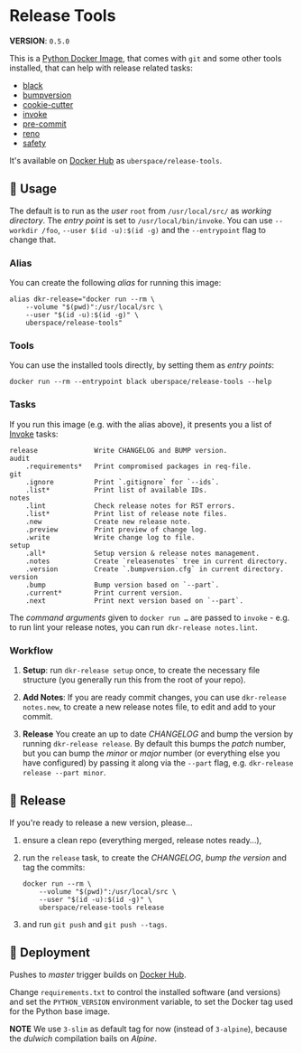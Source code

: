 # Release Tools

**VERSION**: `0.5.0`

This is a [Python Docker Image][], that comes with `git` and some other tools
installed, that can help with release related tasks:

-   [black]
-   [bumpversion]
-   [cookie-cutter]
-   [invoke]
-   [pre-commit]
-   [reno]
-   [safety]

It's available on [Docker Hub][] as `uberspace/release-tools`.

## 🚸 Usage

The default is to run as the _user_ `root` from `/usr/local/src/` as _working
directory_. The _entry point_ is set to `/usr/local/bin/invoke`. You can use
`--workdir /foo`, `--user $(id -u):$(id -g)` and the `--entrypoint` flag to
change that.

### Alias

You can create the following _alias_ for running this image:

```shell
alias dkr-release="docker run --rm \
    --volume "$(pwd)":/usr/local/src \
    --user "$(id -u):$(id -g)" \
    uberspace/release-tools"
```

### Tools

You can use the installed tools directly, by setting them as _entry points_:

```shell
docker run --rm --entrypoint black uberspace/release-tools --help
```

### Tasks

If you run this image (e.g. with the alias above), it presents you a list of
[Invoke] tasks:

    release              Write CHANGELOG and BUMP version.
    audit
        .requirements*   Print compromised packages in req-file.
    git
        .ignore          Print `.gitignore` for `--ids`.
        .list*           Print list of available IDs.
    notes
        .lint            Check release notes for RST errors.
        .list*           Print list of release note files.
        .new             Create new release note.
        .preview         Print preview of change log.
        .write           Write change log to file.
    setup
        .all*            Setup version & release notes management.
        .notes           Create `releasenotes` tree in current directory.
        .version         Create `.bumpversion.cfg` in current directory.
    version
        .bump            Bump version based on `--part`.
        .current*        Print current version.
        .next            Print next version based on `--part`.

The _command arguments_ given to `docker run …` are passed to `invoke` - e.g. to
run lint your release notes, you can run `dkr-release notes.lint`.

### Workflow

1. **Setup**: run `dkr-release setup` once, to create the necessary file
   structure (you generally run this from the root of your repo).

2. **Add Notes**: If you are ready commit changes, you can use
   `dkr-release notes.new`, to create a new release notes file, to edit and add
   to your commit.

3. **Release** You create an up to date _CHANGELOG_ and bump the version by
   running `dkr-release release`. By default this bumps the _patch_ number, but
   you can bump the _minor_ or _major_ number (or everything else you have
   configured) by passing it along via the `--part` flag, e.g.
   `dkr-release release --part minor`.

## 🔖 Release

If you're ready to release a new version, please…

1. ensure a clean repo (everything merged, release notes ready…),

2. run the `release` task, to create the _CHANGELOG_, _bump the version_
   and tag the commits:

    ```shell
    docker run --rm \
        --volume "$(pwd)":/usr/local/src \
        --user "$(id -u):$(id -g)" \
        uberspace/release-tools release
    ```

3. and run `git push` and `git push --tags`.

## 🚀 Deployment

Pushes to _master_ trigger builds on [Docker Hub][].

Change `requirements.txt` to control the installed software (and versions) and
set the `PYTHON_VERSION` environment variable, to set the Docker tag used for
the Python base image.

**NOTE** We use `3-slim` as default tag for now (instead of `3-alpine`), because
the _dulwich_ compilation bails on _Alpine_.

[black]: https://github.com/psf/black
[bumpversion]: https://github.com/c4urself/bump2version
[cookie-cutter]: https://pypi.org/project/cookiecutter/
[docker hub]: https://hub.docker.com/r/uberspace/release-tools
[invoke]: https://pypi.org/project/invoke/
[pre-commit]: https://pre-commit.com/
[python docker image]: https://hub.docker.com/_/python
[reno]: https://pypi.org/project/reno/
[safety]: https://pypi.org/project/safety/
